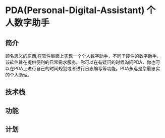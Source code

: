 # PDA(Personal-Digital-Assistant) 个人数字助手

## 简介

顾名思义的东西,在软件层面上实现一个个人数字助手，不同于硬件的数字助手，该软件旨在提供便利的日常需求服务。你可以在有疑问的时候询问PDA，你也可以在PDA上进行自己的时间规划或者进行日志编写等功能。PDA永远是您最忠实的个人助理。

## 技术栈

## 功能


## 计划


